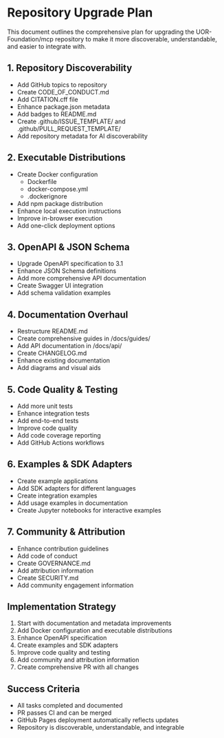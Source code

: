 # Repository Upgrade Plan

This document outlines the comprehensive plan for upgrading the UOR-Foundation/mcp repository to make it more discoverable, understandable, and easier to integrate with.

## 1. Repository Discoverability

- Add GitHub topics to repository
- Create CODE_OF_CONDUCT.md
- Add CITATION.cff file
- Enhance package.json metadata
- Add badges to README.md
- Create .github/ISSUE_TEMPLATE/ and .github/PULL_REQUEST_TEMPLATE/
- Add repository metadata for AI discoverability

## 2. Executable Distributions

- Create Docker configuration
  - Dockerfile
  - docker-compose.yml
  - .dockerignore
- Add npm package distribution
- Enhance local execution instructions
- Improve in-browser execution
- Add one-click deployment options

## 3. OpenAPI & JSON Schema

- Upgrade OpenAPI specification to 3.1
- Enhance JSON Schema definitions
- Add more comprehensive API documentation
- Create Swagger UI integration
- Add schema validation examples

## 4. Documentation Overhaul

- Restructure README.md
- Create comprehensive guides in /docs/guides/
- Add API documentation in /docs/api/
- Create CHANGELOG.md
- Enhance existing documentation
- Add diagrams and visual aids

## 5. Code Quality & Testing

- Add more unit tests
- Enhance integration tests
- Add end-to-end tests
- Improve code quality
- Add code coverage reporting
- Add GitHub Actions workflows

## 6. Examples & SDK Adapters

- Create example applications
- Add SDK adapters for different languages
- Create integration examples
- Add usage examples in documentation
- Create Jupyter notebooks for interactive examples

## 7. Community & Attribution

- Enhance contribution guidelines
- Add code of conduct
- Create GOVERNANCE.md
- Add attribution information
- Create SECURITY.md
- Add community engagement information

## Implementation Strategy

1. Start with documentation and metadata improvements
2. Add Docker configuration and executable distributions
3. Enhance OpenAPI specification
4. Create examples and SDK adapters
5. Improve code quality and testing
6. Add community and attribution information
7. Create comprehensive PR with all changes

## Success Criteria

- All tasks completed and documented
- PR passes CI and can be merged
- GitHub Pages deployment automatically reflects updates
- Repository is discoverable, understandable, and integrable
